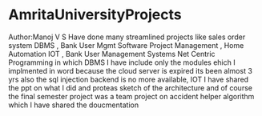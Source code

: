 # AmritaUniversityProjects

Author:Manoj V S
Have done many streamlined projects like sales order system DBMS , Bank User Mgmt Software Project Management , Home Automation IOT , Bank User Management Systems Net Centric Programming
in which DBMS I have include only the modules ehich I implmented in word because the cloud server is expired  its been almost 3 yrs also the sql injection backend is no more available, IOT I have shared the ppt on what I did
and proteas sketch of the architecture and of course the final semester project  was a team project on accident helper algorithm which I have shared the doucmentation
